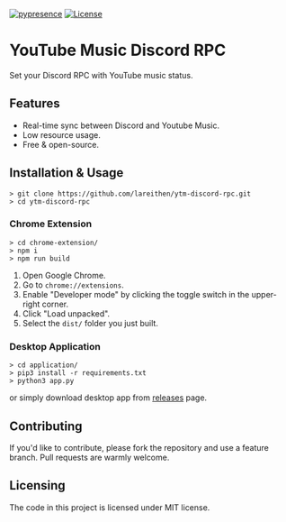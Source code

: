 [![pypresence](https://img.shields.io/badge/using-pypresence-00bb88.svg)](https://github.com/qwertyquerty/pypresence)
[![License](https://img.shields.io/badge/license-MIT-blue.svg)](https://opensource.org/licenses/MIT)

# YouTube Music Discord RPC
Set your Discord RPC with YouTube music status.

## Features
* Real-time sync between Discord and Youtube Music.
* Low resource usage.
* Free & open-source.

## Installation & Usage
```
> git clone https://github.com/lareithen/ytm-discord-rpc.git
> cd ytm-discord-rpc
```

### Chrome Extension
```
> cd chrome-extension/
> npm i
> npm run build
```
1. Open Google Chrome.
2. Go to `chrome://extensions`.
3. Enable "Developer mode" by clicking the toggle switch in the upper-right corner.
4. Click "Load unpacked".
5. Select the `dist/` folder you just built.

### Desktop Application
```
> cd application/
> pip3 install -r requirements.txt
> python3 app.py
```
or simply download desktop app from [releases](https://github.com/lareithen/ytm-discord-rpc/releases) page.

## Contributing

If you'd like to contribute, please fork the repository and use a feature branch. Pull requests are warmly welcome.

## Licensing

The code in this project is licensed under MIT license.
